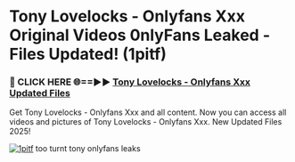 # Tony Lovelocks - Onlyfans Xxx Original Videos 0nlyFans Leaked - Files Updated! (1pitf)

<h3>🔴 CLICK HERE 🌐==►► <a href="https://tinyurl.com/3hn5wdd3" rel="nofollow">Tony Lovelocks - Onlyfans Xxx Updated Files</a></h3>

Get Tony Lovelocks - Onlyfans Xxx and all content. Now you can access all videos and pictures of Tony Lovelocks - Onlyfans Xxx. New Updated Files 2025!

[![1pitf](https://i.imgur.com/4HnBqBT.gif)](https://tinyurl.com/3hn5wdd3)
too turnt tony onlyfans leaks